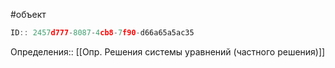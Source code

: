 #объект

```javascript
ID:: 2457d777-8087-4cb8-7f90-d66a65a5ac35
```

Определения:: [[Опр. Решения системы уравнений (частного решения)]]